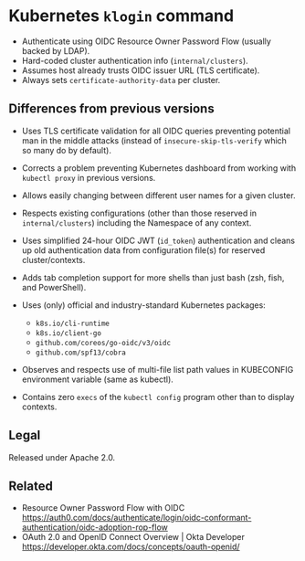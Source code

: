 # Kubernetes `klogin` command

* Authenticate using OIDC Resource Owner Password Flow (usually backed by LDAP).
* Hard-coded cluster authentication info (`internal/clusters`).
* Assumes host already trusts OIDC issuer URL (TLS certificate).
* Always sets `certificate-authority-data` per cluster.

## Differences from previous versions

* Uses TLS certificate validation for all OIDC queries preventing potential man
  in the middle attacks (instead of `insecure-skip-tls-verify` which so many do
  by default).

* Corrects a problem preventing Kubernetes dashboard from working with `kubectl
  proxy` in previous versions.

* Allows easily changing between different user names for a given cluster.

* Respects existing configurations (other than those reserved in
  `internal/clusters`) including the Namespace of any context.

* Uses simplified 24-hour OIDC JWT (`id_token`) authentication and cleans up
  old authentication data from configuration file(s) for reserved
  cluster/contexts.

* Adds tab completion support for more shells than just bash (zsh, fish, and
  PowerShell).

* Uses (only) official and industry-standard Kubernetes packages:
    * `k8s.io/cli-runtime`
    * `k8s.io/client-go`
    * `github.com/coreos/go-oidc/v3/oidc`
    * `github.com/spf13/cobra`

* Observes and respects use of multi-file list path values in KUBECONFIG
  environment variable (same as kubectl).

* Contains zero `execs` of the `kubectl config` program other than to display contexts.

## Legal

Released under Apache 2.0.

## Related

* Resource Owner Password Flow with OIDC  
  <https://auth0.com/docs/authenticate/login/oidc-conformant-authentication/oidc-adoption-rop-flow>
* OAuth 2.0 and OpenID Connect Overview \| Okta Developer  
  <https://developer.okta.com/docs/concepts/oauth-openid/>

